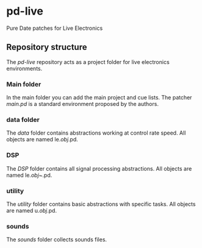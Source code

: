 # pd-live

Pure Date patches for Live Electronics

## Repository structure

 The *pd-live* repository acts as a project folder for live electronics environments.

### Main folder

In the main folder you can add the main project and cue lists.
The patcher *main.pd* is a standard environment proposed by the authors.

### data folder

The *data* folder contains abstractions working at control rate speed.
All objects are named le.*obj*.pd.

### DSP

The *DSP* folder contains all signal processing abstractions.
All objects are named le.*obj*~.pd.

### utility

The *utility* folder contains basic abstractions with specific tasks.
All objects are named u.*obj*.pd.

### sounds

The *sounds* folder collects sounds files.
